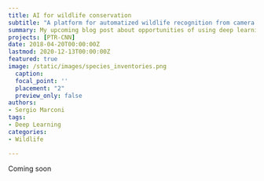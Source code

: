 ```yaml
---
title: AI for wildlife conservation
subtitle: "A platform for automatized wildlife recognition from camera traps in developing countries."
summary: My upcoming blog post about opportunities of using deep learning in developing countries
projects: [PTR-CNN]
date: 2018-04-20T00:00:00Z
lastmod: 2020-12-13T00:00:00Z
featured: true
image: /static/images/species_inventories.png
  caption:
  focal_point: ''
  placement: "2"
  preview_only: false
authors:
- Sergio Marconi
tags:
- Deep Learning
categories:
- Wildlife

---
```

Coming soon
